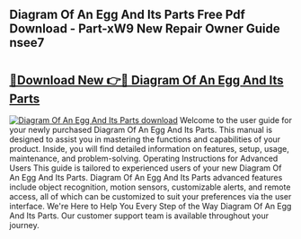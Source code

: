 ## Diagram Of An Egg And Its Parts Free Pdf Download - Part-xW9 New Repair Owner Guide nsee7

# <h2><a href="http://dfnu4h.blite.top/?on=Diagram+Of+An+Egg+And+Its+Parts">🔗Download New 👉🔴 Diagram Of An Egg And Its Parts</a></h2>

[![Diagram Of An Egg And Its Parts download](https://i.imgur.com/lujVjoI.png)](http://dfnu4h.blite.top/?on=Diagram+Of+An+Egg+And+Its+Parts)
Welcome to the user guide for your newly purchased Diagram Of An Egg And Its Parts. This manual is designed to assist you in mastering the functions and capabilities of your product. Inside, you will find detailed information on features, setup, usage, maintenance, and problem-solving. Operating Instructions for Advanced Users This guide is tailored to experienced users of your new Diagram Of An Egg And Its Parts. Diagram Of An Egg And Its Parts advanced features include object recognition, motion sensors, customizable alerts, and remote access, all of which can be customized to suit your preferences via the user interface. We're Here to Help You Every Step of the Way Diagram Of An Egg And Its Parts. Our customer support team is available throughout your journey.
